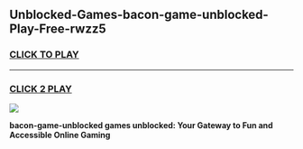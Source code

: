 
## Unblocked-Games-bacon-game-unblocked-Play-Free-rwzz5
<h3>
<a href="https://premium76.site?title=bacon-game-unblocked&ref=15A">CLICK TO PLAY</a></h3>
<hr>

<h3>
<a href="https://premium76.site?title=bacon-game-unblocked&ref=15A">CLICK 2 PLAY</a>
  
</h3>

<a href="https://premium76.site?title=bacon-game-unblocked&ref=15A"><img src="https://clearcache.store/games.png"></a>


**bacon-game-unblocked games unblocked: Your Gateway to Fun and Accessible Online Gaming**
